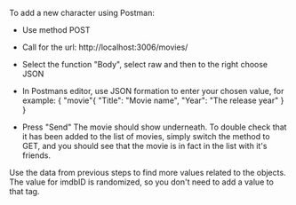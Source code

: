 To add a new character using Postman:

- Use method POST
- Call for the url: http://localhost:3006/movies/
- Select the function "Body", select raw and then to the right choose JSON
- In Postmans editor, use JSON formation to enter your chosen value, for example:
  {
    "movie"{
      "Title": "Movie name",
      "Year": "The release year"
    }
  }

- Press "Send"
The movie should show underneath. To double check that it has been added to the list of movies, simply switch the method to GET, and you should see that the movie is in fact in the list with it's friends. 

Use the data from previous steps to find more values related to the objects.
The value for imdbID is randomized, so you don't need to add a value to that tag.
